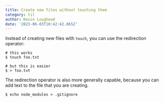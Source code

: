 ```yaml
---
title: Create new files without touching them
category: til
author: Kevin Loughead
date: '2023-06-03T10:42:42.865Z'
---
```


Instead of creating new files with `touch`, you can use the redirection operator:

```plain
# this works
$ touch foo.txt

# but this is easier
$ > foo.txt
```

The redirection operator is also more generally capable, because you can add text to the file that you are creating.

```plain
$ echo node_modules > .gitignore
```

